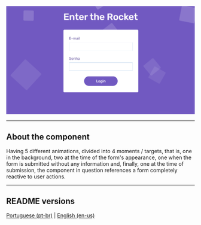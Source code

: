 <div align="center">
  <img src="./.github/demo.png" />
</div>

<hr>

## About the component

<p>
  Having 5 different animations, divided into 4 moments / targets, that is, one in the background, two at the time of the form's appearance, one when the form is submitted without any information and, finally, one at the time of submission, the component in question references a form completely reactive to user actions.
</p>

<hr>

## README versions

<div>
  <a href="https://github.com/trybrito/form-with-animated-squares-background/blob/main/README.md">
    Portuguese (pt-br)</a>
  |   
  <a href="https://github.com/trybrito/form-with-animated-squares-background/blob/main/README-en.md">
    English (en-us)</a>
</div>
